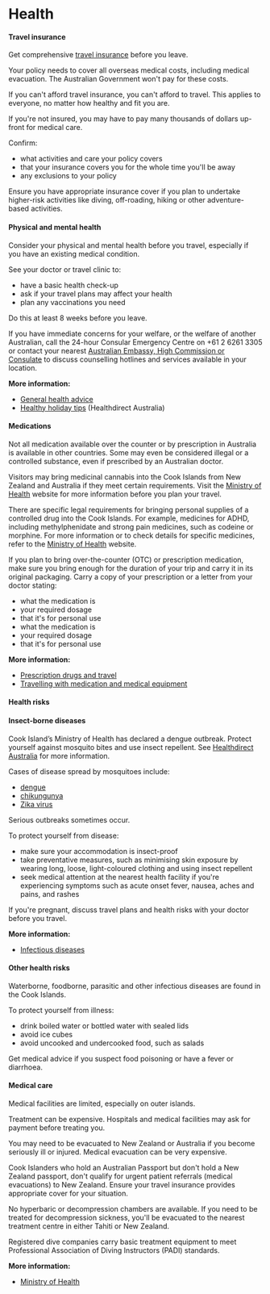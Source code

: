 # Health

#### Travel insurance

Get comprehensive [travel insurance](/before-you-go/the-basics/travel-insurance "Travel insurance") before you leave.

Your policy needs to cover all overseas medical costs, including medical evacuation. The Australian Government won't pay for these costs.

If you can't afford travel insurance, you can't afford to travel. This applies to everyone, no matter how healthy and fit you are.

If you're not insured, you may have to pay many thousands of dollars up-front for medical care.

Confirm:

* what activities and care your policy covers
* that your insurance covers you for the whole time you'll be away
* any exclusions to your policy

Ensure you have appropriate insurance cover if you plan to undertake higher-risk activities like diving, off-roading, hiking or other adventure-based activities.

#### Physical and mental health

Consider your physical and mental health before you travel, especially if you have an existing medical condition.

See your doctor or travel clinic to:

* have a basic health check-up
* ask if your travel plans may affect your health
* plan any vaccinations you need

Do this at least 8 weeks before you leave.

If you have immediate concerns for your welfare, or the welfare of another Australian, call the 24-hour Consular Emergency Centre on +61 2 6261 3305 or contact your nearest [Australian Embassy, High Commission or Consulate](https://www.dfat.gov.au/about-us/our-locations/missions/our-embassies-and-consulates-overseas) to discuss counselling hotlines and services available in your location.

**More information:**

* [General health advice](/node/43)
* [Healthy holiday tips](https://www.healthdirect.gov.au/healthy-holiday-tips-infographic) (Healthdirect Australia)

#### Medications

Not all medication available over the counter or by prescription in Australia is available in other countries. Some may even be considered illegal or a controlled substance, even if prescribed by an Australian doctor.

Visitors may bring medicinal cannabis into the Cook Islands from New Zealand and Australia if they meet certain requirements. Visit the [Ministry of Health](https://www.health.gov.ck/) website for more information before you plan your travel.

There are specific legal requirements for bringing personal supplies of a controlled drug into the Cook Islands. For example, medicines for ADHD, including methylphenidate and strong pain medicines, such as codeine or morphine. For more information or to check details for specific medicines, refer to the [Ministry of Health](https://www.health.gov.ck/) website.

If you plan to bring over-the-counter (OTC) or prescription medication, make sure you bring enough for the duration of your trip and carry it in its original packaging. Carry a copy of your prescription or a letter from your doctor stating:

* what the medication is
* your required dosage
* that it's for personal use
* what the medication is
* your required dosage
* that it's for personal use

**More information:**

* [Prescription drugs and travel](https://www.smartraveller.gov.au/news-and-updates/prescription-drugs-and-travel)
* [Travelling with medication and medical equipment](/before-you-go/health/medications "Medication and medical equipment")

#### Health risks

#### Insect-borne diseases

Cook Island’s Ministry of Health has declared a dengue outbreak. Protect yourself against mosquito bites and use insect repellent. See [Healthdirect Australia](https://aus01.safelinks.protection.outlook.com/?url=https%3A%2F%2Fwww.healthdirect.gov.au%2Fdengue-fever&data=05%7C02%7Ctravel.advice%40dfat.gov.au%7Cec9e19c78dd24892ff0f08dd9ca81ce3%7C9b7f23b30e8347a58a40ffa8a6fea536%7C0%7C0%7C638838968033028525%7CUnknown%7CTWFpbGZsb3d8eyJFbXB0eU1hcGkiOnRydWUsIlYiOiIwLjAuMDAwMCIsIlAiOiJXaW4zMiIsIkFOIjoiTWFpbCIsIldUIjoyfQ%3D%3D%7C0%7C%7C%7C&sdata=z8czgJu%2Fm9Ujl7BTPehO3pHfAJuCRaWnKHbg8mff2QQ%3D&reserved=0) for more information.

Cases of disease spread by mosquitoes include:

* [dengue](https://www.health.gov.au/diseases/dengue-virus-infection)
* [chikungunya](https://www.who.int/news-room/fact-sheets/detail/chikungunya)
* [Zika virus](https://www.health.gov.au/diseases/flavivirus-infection-including-zika-virus?utm_source=health.gov.au&utm_medium=callout-auto-custom&utm_campaign=digital_transformation)

Serious outbreaks sometimes occur.

To protect yourself from disease:

* make sure your accommodation is insect-proof
* take preventative measures, such as minimising skin exposure by wearing long, loose, light-coloured clothing and using insect repellent
* seek medical attention at the nearest health facility if you're experiencing symptoms such as acute onset fever, nausea, aches and pains, and rashes

If you're pregnant, discuss travel plans and health risks with your doctor before you travel.

**More information:**

* [Infectious diseases](/node/348)

#### Other health risks

Waterborne, foodborne, parasitic and other infectious diseases are found in the Cook Islands.

To protect yourself from illness:

* drink boiled water or bottled water with sealed lids
* avoid ice cubes
* avoid uncooked and undercooked food, such as salads

Get medical advice if you suspect food poisoning or have a fever or diarrhoea.

#### Medical care

Medical facilities are limited, especially on outer islands.

Treatment can be expensive. Hospitals and medical facilities may ask for payment before treating you.

You may need to be evacuated to New Zealand or Australia if you become seriously ill or injured. Medical evacuation can be very expensive.

Cook Islanders who hold an Australian Passport but don't hold a New Zealand passport, don't qualify for urgent patient referrals (medical evacuations) to New Zealand. Ensure your travel insurance provides appropriate cover for your situation.

No hyperbaric or decompression chambers are available. If you need to be treated for decompression sickness, you'll be evacuated to the nearest treatment centre in either Tahiti or New Zealand.

Registered dive companies carry basic treatment equipment to meet Professional Association of Diving Instructors (PADI) standards.

**More information:**

* [Ministry of Health](https://www.health.gov.ck/)